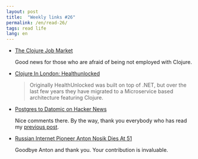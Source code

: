 ```yaml
---
layout: post
title:  "Weekly links #26"
permalink: /en/read-26/
tags: read life
lang: en
---
```


- [The Clojure Job Market](https://juxt.pro/blog/posts/clojure-job-market.html)

  Good news for those who are afraid of being not employed with Clojure.

- [Clojure In London: Healthunlocked](https://juxt.pro/blog/posts/clojure-in-health-unlocked.html)

  > Originally HealthUnlocked was built on top of .NET, but over the last few
  > years they have migrated to a Microservice based architecture featuring
  > Clojure.

- [Postgres to Datomic on Hacker News](https://news.ycombinator.com/item?id=14714696)

  Nice comments there. By the way, thank you everybody who has read
  my [previous post](/en/pg-to-datomic).

- [Russian Internet Pioneer Anton Nosik Dies At 51](http://www.timesofisrael.com/russian-internet-pioneer-anton-nosik-dies-at-51/)

  Goodbye Anton and thank you. Your contribution is invaluable.
